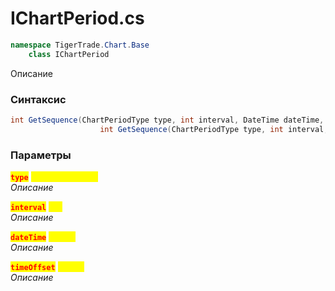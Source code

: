 
# IChartPeriod.cs
```csharp
namespace TigerTrade.Chart.Base  
    class IChartPeriod
```

Описание

### Синтаксис
```csharp
int GetSequence(ChartPeriodType type, int interval, DateTime dateTime, double timeOffset)
                    int GetSequence(ChartPeriodType type, int interval, double dateTime, double timeOffset)
```

### Параметры  
<mark style="color:red;">**`type`**</mark> <mark style="color:yellow;">`ChartPeriodType`</mark>  
 *Описание*  
  
<mark style="color:red;">**`interval`**</mark> <mark style="color:yellow;">`int`</mark>  
 *Описание*  
  
<mark style="color:red;">**`dateTime`**</mark> <mark style="color:yellow;">`double`</mark>  
 *Описание*  
  
<mark style="color:red;">**`timeOffset`**</mark> <mark style="color:yellow;">`double`</mark>  
 *Описание*  
  

                    
                    